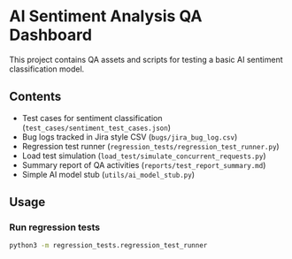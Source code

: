 # AI Sentiment Analysis QA Dashboard

This project contains QA assets and scripts for testing a basic AI sentiment classification model.

## Contents

- Test cases for sentiment classification (`test_cases/sentiment_test_cases.json`)
- Bug logs tracked in Jira style CSV (`bugs/jira_bug_log.csv`)
- Regression test runner (`regression_tests/regression_test_runner.py`)
- Load test simulation (`load_test/simulate_concurrent_requests.py`)
- Summary report of QA activities (`reports/test_report_summary.md`)
- Simple AI model stub (`utils/ai_model_stub.py`)

## Usage

### Run regression tests

```bash
python3 -m regression_tests.regression_test_runner
